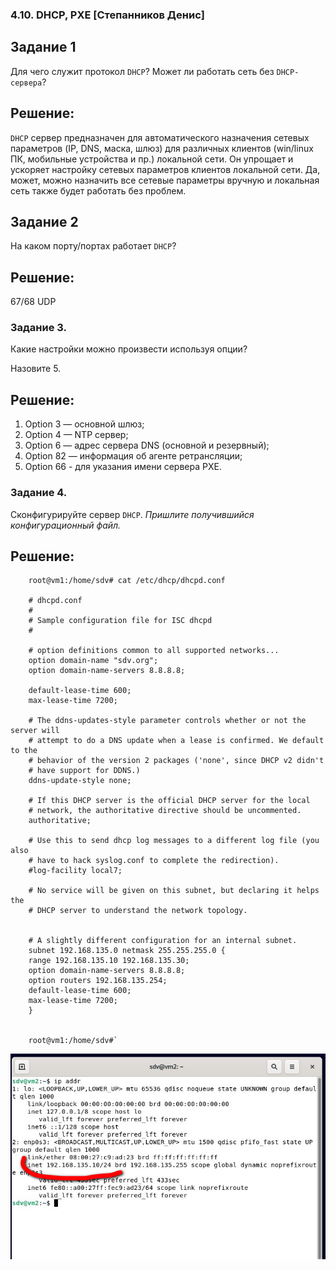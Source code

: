 ### 4.10. DHCP, PXE [Степанников Денис]
## Задание 1
Для чего служит протокол `DHCP`? 
Может ли работать сеть без `DHCP-сервера`?
 
## Решение:
`DHCP` сервер предназначен для автоматического назначения сетевых параметров (IP, DNS, маска, шлюз) для различных клиентов (win/linux ПК, мобильные устройства и пр.) локальной сети. Он упрощает и ускоряет настройку сетевых параметров клиентов локальной сети.
Да, может, можно назначить все сетевые параметры вручную и локальная сеть также будет работать без проблем.  

## Задание 2
На каком порту/портах работает `DHCP`? 

## Решение:
67/68 UDP

### Задание 3. 

Какие настройки можно произвести используя опции? 

Назовите 5.

## Решение:

1.	Option 3 — основной шлюз;
2.	Option 4 — NTP сервер;
3.	Option 6 — адрес сервера DNS (основной и резервный);
4.	Option 82 — информация об агенте ретрансляции;
5.	Option 66 - для указания имени сервера PXE.

### Задание 4. 

Сконфигурируйте сервер `DHCP`.
*Пришлите получившийся конфигурационный файл.*

## Решение:

		root@vm1:/home/sdv# cat /etc/dhcp/dhcpd.conf

		# dhcpd.conf
		#
		# Sample configuration file for ISC dhcpd
		#
		
		# option definitions common to all supported networks...
		option domain-name "sdv.org";
		option domain-name-servers 8.8.8.8;
		
		default-lease-time 600;
		max-lease-time 7200;
		
		# The ddns-updates-style parameter controls whether or not the server will
		# attempt to do a DNS update when a lease is confirmed. We default to the
		# behavior of the version 2 packages ('none', since DHCP v2 didn't
		# have support for DDNS.)
		ddns-update-style none;
		
		# If this DHCP server is the official DHCP server for the local
		# network, the authoritative directive should be uncommented.
		authoritative;
		
		# Use this to send dhcp log messages to a different log file (you also
		# have to hack syslog.conf to complete the redirection).
		#log-facility local7;
		
		# No service will be given on this subnet, but declaring it helps the
		# DHCP server to understand the network topology.
		
		
		# A slightly different configuration for an internal subnet.
		subnet 192.168.135.0 netmask 255.255.255.0 {
		range 192.168.135.10 192.168.135.30;
		option domain-name-servers 8.8.8.8;
		option routers 192.168.135.254;
		default-lease-time 600;
		max-lease-time 7200;
		}
		

		root@vm1:/home/sdv#`

![4.10. Task #1.9](screenshots/4.10.1.png)